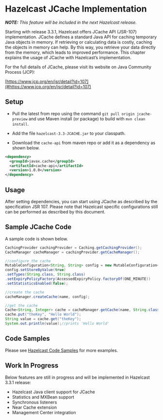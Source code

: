  
# Hazelcast JCache Implementation

***NOTE:*** *This feature will be included in the next Hazelcast release.* 

Starting with release 3.3.1, Hazelcast offers JCache API (JSR-107) implementation. JCache defines a standard Java API for caching temporary Java objects in memory. If retrieving or calculating data is costly, caching the objects in memory can help. By this way, you retrieve your data directly from the memory, which leads to improved performance. This chapter explains the usage of JCache with Hazelcast’s implementation.

For the full details of JCache, please visit its website on Java Community Process (JCP):

[https://www.jcp.org/en/jsr/detail?id=107](#https://www.jcp.org/en/jsr/detail?id=107)

## Setup

- Pull the latest from repo using the command `git pull origin jcache-preview` and use 
Maven install (or package) to build with `mvn clean install`.

- Add the file `hazelcast-3.3-JCACHE.jar` to your classpath.

- Download the `cache-api` from maven repo or add it as a dependency as shown below.

```xml
<dependency>
  <groupId>javax.cache</groupId>
  <artifactId>cache-api</artifactId>
  <version>1.0.0</version>
</dependency>
```

## Usage

After setting dependencies, you can start using JCache as described by the specification JSR 107.
Please note that Hazelcast specific configurations still can be performed as described by this document.

## Sample JCache Code

A sample code is shown below.

```java
CachingProvider cachingProvider = Caching.getCachingProvider();
CacheManager cacheManager = cachingProvider.getCacheManager();

//configure the cache
MutableConfiguration<String, String> config = new MutableConfiguration<String, String>();
config.setStoreByValue(true)
.setTypes(String.class, String.class)
.setExpiryPolicyFactory(AccessedExpiryPolicy.factoryOf(ONE_MINUTE))
.setStatisticsEnabled(false);

//create the cache
cacheManager.createCache(name, config);

//get the cache
Cache<String, Integer> cache = cacheManager.getCache(name, String.class, String.class);
cache.put("theKey", "Hello World");
String value = cache.get("theKey");
System.out.println(value);//prints 'Hello World'
```

## Code Samples

Please see [Hazelcast Code Samples](https://github.com/hazelcast/hazelcast-code-samples) for more examples.


## Work In Progress

Below features are still in progress and will be implemented in Hazelcast 3.3.1 release:

- Hazelcast Java client support for JCache
- Statistics and MXBean support 
- Synchronous listeners
- Near Cache extension
- Management Center integration
